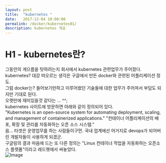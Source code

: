```yaml
---
layout: post
title:  "kubernetes "
date:   2017-12-04 10:00:00
permalink: /docker/kubernetes01/
description: kubernetes 개요
---
```


# H1 - kubernetes란?
그동안의 게으름을 탓하려는지 회사에서 kubernetes 관련업무가 주어졌다.  
kubernetes? 대강 떠오르는 생각은 구글에서 만든 docker와 관련된 어플리케이션 정도.  
그럼 docker는? 들어보기만하고 미루어왔던 기술들에 대한 업무가 주어져서 부담도 되지만 기대로 된다.  
오랫만에 재미있을것 같다는 ... ^^;  
kubernetes 사이트에 방문하면 아래와 같이 정의되어 있다.  
"Kubernetes is an open-source system for automating deployment, scaling, and management of containerized applications."
"컨테이너 어플리케이션의 배포, 확장 및 관리를 자동화하는 오픈 소스 시스템."  
 음... 타겟은 운영업무를 하는 사람들이구먼. 국내 업계에선 어거지로 devops가 되어버린 개발자들이 사용하게 되겠군.  
구글링의 결과 마음에 드는 또 다른 정의는 "Linux 컨테이너 작업을 자동화하는 오픈소스 플랫폼"이라고 레드헷에서 써놓았다.  
![Image](https://www.redhat.com/cms/managed-files/kubernetes-diagram-902x416.png)  

